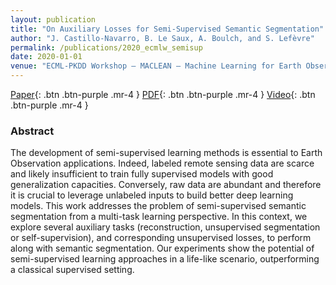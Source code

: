 ```yaml
---
layout: publication
title: "On Auxiliary Losses for Semi-Supervised Semantic Segmentation"
author: "J. Castillo-Navarro, B. Le Saux, A. Boulch, and S. Lefèvre"
permalink: /publications/2020_ecmlw_semisup
date: 2020-01-01
venue: "ECML-PKDD Workshop – MACLEAN – Machine Learning for Earth Observation"
---
```


[Paper](http://ceur-ws.org/Vol-2766/){: .btn .btn-purple .mr-4 }
[PDF](http://ceur-ws.org/Vol-2766/paper3.pdf){: .btn .btn-purple .mr-4 }
[Video](https://www.youtube.com/watch?v=PjRpFidKxp4&feature=youtu.be){: .btn .btn-purple .mr-4 }

### Abstract

The development of semi-supervised learning methods is essential to Earth Observation applications. Indeed, labeled remote sensing data are scarce and likely insufficient to train fully supervised models with good generalization capacities. Conversely, raw data are abundant and therefore it is crucial to leverage unlabeled inputs to build better deep learning models. This work addresses the problem of semi-supervised semantic segmentation from a multi-task learning perspective. In this context, we explore several auxiliary tasks (reconstruction, unsupervised segmentation or self-supervision), and corresponding unsupervised losses, to perform along with semantic segmentation. Our experiments show the potential of semi-supervised learning approaches in a life-like scenario, outperforming a classical supervised setting.